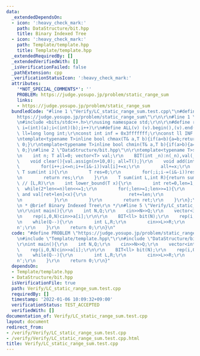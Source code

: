 ```yaml
---
data:
  _extendedDependsOn:
  - icon: ':heavy_check_mark:'
    path: DataStructure/bit.hpp
    title: Binary Indexed Tree
  - icon: ':heavy_check_mark:'
    path: Template/template.hpp
    title: Template/template.hpp
  _extendedRequiredBy: []
  _extendedVerifiedWith: []
  _isVerificationFailed: false
  _pathExtension: cpp
  _verificationStatusIcon: ':heavy_check_mark:'
  attributes:
    '*NOT_SPECIAL_COMMENTS*': ''
    PROBLEM: https://judge.yosupo.jp/problem/static_range_sum
    links:
    - https://judge.yosupo.jp/problem/static_range_sum
  bundledCode: "#line 1 \"Verify/LC_static_range_sum.test.cpp\"\n#define PROBLEM \"\
    https://judge.yosupo.jp/problem/static_range_sum\"\r\n\r\n#line 1 \"Template/template.hpp\"\
    \n#include <bits/stdc++.h>\r\nusing namespace std;\r\n\r\n#define rep(i,a,b) for(int\
    \ i=(int)(a);i<(int)(b);i++)\r\n#define ALL(v) (v).begin(),(v).end()\r\nusing\
    \ ll=long long int;\r\nconst int inf = 0x3fffffff;\r\nconst ll INF = 0x1fffffffffffffff;\r\
    \ntemplate<typename T>inline bool chmax(T& a,T b){if(a<b){a=b;return 1;}return\
    \ 0;}\r\ntemplate<typename T>inline bool chmin(T& a,T b){if(a>b){a=b;return 1;}return\
    \ 0;}\n#line 2 \"DataStructure/bit.hpp\"\n\r\ntemplate<typename T>struct BIT{\r\
    \n    int n; T all=0; vector<T> val;\r\n    BIT(int _n):n(_n),val(_n+10){}\r\n\
    \    void clear(){val.assign(n+10,0); all=T();}\r\n    void add(int i,T x){\r\n\
    \        for(i++;i<=n;i+=(i&-i))val[i]+=x;\r\n        all+=x;\r\n    }\r\n   \
    \ T sum(int i){\r\n        T res=0;\r\n        for(;i;i-=(i&-i))res+=val[i];\r\
    \n        return res;\r\n    }\r\n    T sum(int L,int R){return sum(R)-sum(L);}\
    \ // [L,R)\r\n    int lower_bound(T x){\r\n        int ret=0,len=1;\r\n      \
    \  while(2*len<=n)len<<=1;\r\n        for(;len>=1;len>>=1){\r\n            if(ret+len<=n\
    \ and val[ret+len]<x){\r\n                ret+=len;\r\n                x-=val[ret];\r\
    \n            }\r\n        }\r\n        return ret;\r\n    }\r\n};\r\n\r\n/**\r\
    \n * @brief Binary Indexed Tree\r\n */\n#line 5 \"Verify/LC_static_range_sum.test.cpp\"\
    \n\r\nint main(){\r\n    int N,Q;\r\n    cin>>N>>Q;\r\n    vector<int> a(N);\r\
    \n    rep(i,0,N)cin>>a[i];\r\n\r\n    BIT<ll> bit(N);\r\n    rep(i,0,N)bit.add(i,a[i]);\r\
    \n    while(Q--){\r\n        int L,R;\r\n        cin>>L>>R;\r\n        cout<<bit.sum(L,R)<<'\\\
    n';\r\n    }\r\n    return 0;\r\n}\n"
  code: "#define PROBLEM \"https://judge.yosupo.jp/problem/static_range_sum\"\r\n\r\
    \n#include \"Template/template.hpp\"\r\n#include \"DataStructure/bit.hpp\"\r\n\
    \r\nint main(){\r\n    int N,Q;\r\n    cin>>N>>Q;\r\n    vector<int> a(N);\r\n\
    \    rep(i,0,N)cin>>a[i];\r\n\r\n    BIT<ll> bit(N);\r\n    rep(i,0,N)bit.add(i,a[i]);\r\
    \n    while(Q--){\r\n        int L,R;\r\n        cin>>L>>R;\r\n        cout<<bit.sum(L,R)<<'\\\
    n';\r\n    }\r\n    return 0;\r\n}"
  dependsOn:
  - Template/template.hpp
  - DataStructure/bit.hpp
  isVerificationFile: true
  path: Verify/LC_static_range_sum.test.cpp
  requiredBy: []
  timestamp: '2022-01-06 10:09:32+09:00'
  verificationStatus: TEST_ACCEPTED
  verifiedWith: []
documentation_of: Verify/LC_static_range_sum.test.cpp
layout: document
redirect_from:
- /verify/Verify/LC_static_range_sum.test.cpp
- /verify/Verify/LC_static_range_sum.test.cpp.html
title: Verify/LC_static_range_sum.test.cpp
---
```

